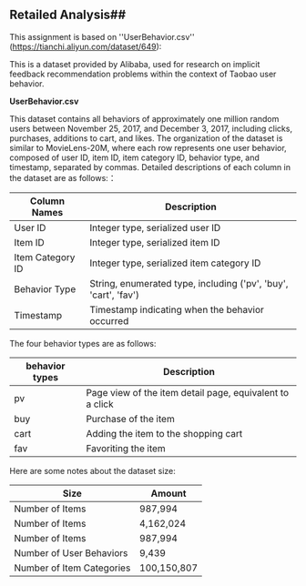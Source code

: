 ## Retailed Analysis##

This assignment is based on ''UserBehavior.csv'' (https://tianchi.aliyun.com/dataset/649): 

This is a dataset provided by Alibaba, used for research on implicit feedback recommendation problems within the context of Taobao user behavior.

**UserBehavior.csv**

This dataset contains all behaviors of approximately one million random users between November 25, 2017, and December 3, 2017, including clicks, purchases, additions to cart, and likes. The organization of the dataset is similar to MovieLens-20M, where each row represents one user behavior, composed of user ID, item ID, item category ID, behavior type, and timestamp, separated by commas. Detailed descriptions of each column in the dataset are as follows:：

| Column Names     | Description                              |
| ---------------- | ---------------------------------------- |
| User ID          | Integer type, serialized user ID         |
| Item ID          | Integer type, serialized item ID         |
| Item Category ID | Integer type, serialized item category ID |
| Behavior Type    | String, enumerated type, including ('pv', 'buy', 'cart', 'fav') |
| Timestamp        | Timestamp indicating when the behavior occurred |

The four behavior types are as follows:

| behavior types | Description                              |
| -------------- | ---------------------------------------- |
| pv             | Page view of the item detail page, equivalent to a click |
| buy            | Purchase of the item                     |
| cart           | Adding the item to the shopping cart     |
| fav            | Favoriting the item                      |

Here are some notes about the dataset size:

| Size                      | Amount      |
| ------------------------- | ----------- |
| Number of Items           | 987,994     |
| Number of Items           | 4,162,024   |
| Number of Items           | 987,994     |
| Number of User Behaviors  | 9,439       |
| Number of Item Categories | 100,150,807 |